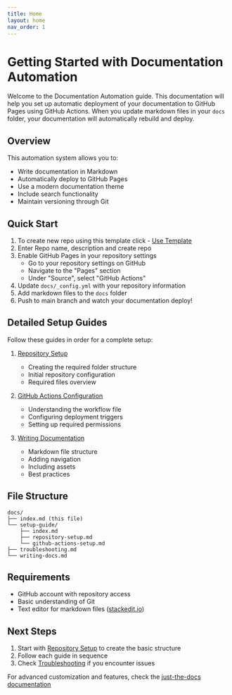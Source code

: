 ```yaml
---
title: Home
layout: home
nav_order: 1
---
```


# Getting Started with Documentation Automation

Welcome to the Documentation Automation guide. This documentation will help you set up automatic deployment of your documentation to GitHub Pages using GitHub Actions. When you update markdown files in your `docs` folder, your documentation will automatically rebuild and deploy.

## Overview

This automation system allows you to:
- Write documentation in Markdown
- Automatically deploy to GitHub Pages
- Use a modern documentation theme
- Include search functionality
- Maintain versioning through Git

## Quick Start

1. To create new repo using this template click - [Use Template](https://github.com/new?template_name=documentation-automation&template_owner=SingularityNET-Archive)
2. Enter Repo name, description and create repo
3. Enable GitHub Pages in your repository settings
   - Go to your repository settings on GitHub
   - Navigate to the "Pages" section
   - Under "Source", select "GitHub Actions"
4. Update `docs/_config.yml` with your repository information
5. Add markdown files to the `docs` folder
6. Push to main branch and watch your documentation deploy!

## Detailed Setup Guides

Follow these guides in order for a complete setup:

1. [Repository Setup](/documentation-automation/setup-guide/repository-setup)
   - Creating the required folder structure
   - Initial repository configuration
   - Required files overview

2. [GitHub Actions Configuration](/documentation-automation/setup-guide/github-actions-setup)
   - Understanding the workflow file
   - Configuring deployment triggers
   - Setting up required permissions

3. [Writing Documentation](/documentation-automation/writing-docs)
   - Markdown file structure
   - Adding navigation
   - Including assets
   - Best practices

## File Structure

```
docs/
├── index.md (this file)
└── setup-guide/
    ├── index.md
    ├── repository-setup.md
    └── github-actions-setup.md
├── troubleshooting.md
└── writing-docs.md
```

## Requirements

- GitHub account with repository access
- Basic understanding of Git
- Text editor for markdown files ([stackedit.io](https://stackedit.io/app#))

## Next Steps

1. Start with [Repository Setup](/documentation-automation/setup-guide/repository-setup) to create the basic structure
2. Follow each guide in sequence
3. Check [Troubleshooting](troubleshooting.md#common-issues) if you encounter issues

For advanced customization and features, check the [just-the-docs documentation](https://just-the-docs.github.io/just-the-docs/)